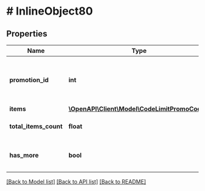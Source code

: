 # # InlineObject80

## Properties

Name | Type | Description | Notes
------------ | ------------- | ------------- | -------------
**promotion_id** | **int** | Promotion ID. Unique promotion identifier within the project. | [optional]
**items** | [**\OpenAPI\Client\Model\CodeLimitPromoCode[]**](CodeLimitPromoCode.md) |  | [optional]
**total_items_count** | **float** | Total number of codes. | [optional]
**has_more** | **bool** | If another page with codes exists. | [optional]

[[Back to Model list]](../../README.md#models) [[Back to API list]](../../README.md#endpoints) [[Back to README]](../../README.md)
